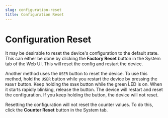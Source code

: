 ```yaml
---
slug: configuration-reset
title: Configuration Reset
---
```


# Configuration Reset

It may be desirable to reset the device's configuration to the default state. This can either be done by clicking the **Factory Reset** button in the System tab of the Web UI. This will reset the config and restart the device.

Another method uses the `USER` button to reset the device. To use this method, hold the `USER` button while you restart the device by pressing the `RESET` button. Keep holding the `USER` button while the green LED is on. When it starts rapidly blinking, release the button. The device will restart and reset the configuration. If you keep holding the button, the device will not reset.

Resetting the configuration will not reset the counter values. To do this, click the **Counter Reset** button in the System tab.
